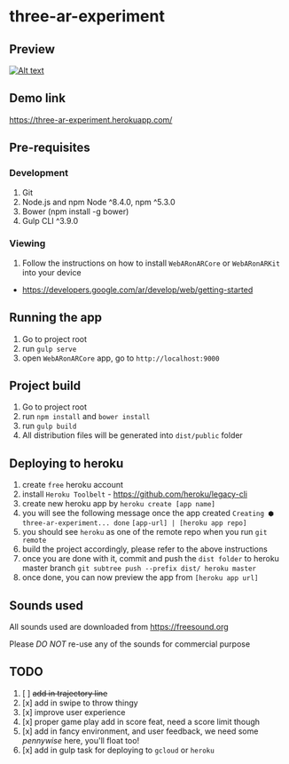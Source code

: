# three-ar-experiment

## Preview
[![Alt text](https://img.youtube.com/vi/e0C7Sov0hRQ/0.jpg)](https://www.youtube.com/watch?v=e0C7Sov0hRQ)

## Demo link
https://three-ar-experiment.herokuapp.com/

## Pre-requisites
### Development
1. Git
2. Node.js and npm Node ^8.4.0, npm ^5.3.0
3. Bower (npm install -g bower)
4. Gulp CLI ^3.9.0


### Viewing
1. Follow the instructions on how to install `WebARonARCore` or `WebARonARKit` into your device
  - https://developers.google.com/ar/develop/web/getting-started


## Running the app
1. Go to project root
2. run `gulp serve`
3. open `WebARonARCore` app, go to `http://localhost:9000`


## Project build
1. Go to project root
2. run `npm install` and `bower install`
2. run `gulp build`
3. All distribution files will be generated into `dist/public` folder


## Deploying to heroku
1. create `free` heroku account
2. install `Heroku Toolbelt` - https://github.com/heroku/legacy-cli
3. create new heroku app by `heroku create [app name]`
4. you will see the following message once the app created
  `Creating ⬢ three-ar-experiment... done`
  `[app-url] | [heroku app repo]`
5. you should see `heroku` as one of the remote repo when you run `git remote`
6. build the project accordingly, please refer to the above instructions
7. once you are done with it, commit and push the `dist folder` to heroku master branch
  `git subtree push --prefix dist/ heroku master`
8. once done, you can now preview the app from `[heroku app url]`

## Sounds used
All sounds used are downloaded from https://freesound.org

Please *DO NOT* re-use any of the sounds for commercial purpose


## TODO
1. [ ] ~~add in trajectory line~~
2. [x] add in swipe to throw thingy
3. [x] improve user experience
4. [x] proper game play add in score feat, need a score limit though
5. [x] add in fancy environment, and user feedback, we need some *pennywise* here, you'll float too!
6. [x] add in gulp task for deploying to `gcloud` or `heroku`
